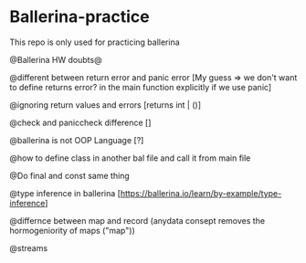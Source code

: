 # Ballerina-practice
This repo is only used for practicing ballerina

@Ballerina HW doubts@


@different between return error and panic error [My guess => we don't want to define returns error? in the main function explicitly if we use panic]

@ignoring return values and errors [returns int | ()]

@check and paniccheck difference []

@ballerina is not OOP Language [?]

@how to define class in another bal file and call it from main file

@Do final and const same thing

@type inference in ballerina [https://ballerina.io/learn/by-example/type-inference]

@differnce between map and record (anydata consept removes the hormogeniority of maps ("map<anydata>")) 
  
@streams  
